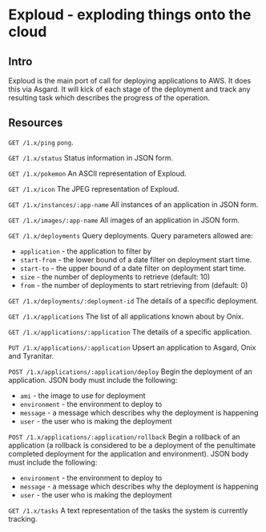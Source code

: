 # Exploud - exploding things onto the cloud

## Intro

Exploud is the main port of call for deploying applications to AWS. It does this via Asgard. It will kick of each stage of the deployment and track any resulting task which describes the progress of the operation.

## Resources

`GET /1.x/ping`
`pong`.

`GET /1.x/status`
Status information in JSON form.

`GET /1.x/pokemon`
An ASCII representation of Exploud.

`GET /1.x/icon`
The JPEG representation of Exploud.

`GET /1.x/instances/:app-name`
All instances of an application in JSON form.

`GET /1.x/images/:app-name`
All images of an application in JSON form.

`GET /1.x/deployments`
Query deployments. Query parameters allowed are:

  * `application` - the application to filter by
  * `start-from` - the lower bound of a date filter on deployment start time.
  * `start-to` - the upper bound of a date filter on deployment start time.
  * `size` - the number of deployments to retrieve (default: 10)
  * `from` - the number of deployments to start retrieving from (default: 0)

`GET /1.x/deployments/:deployment-id`
The details of a specific deployment.

`GET /1.x/applications`
The list of all applications known about by Onix.

`GET /1.x/applications/:application`
The details of a specific application.

`PUT /1.x/applications/:application`
Upsert an application to Asgard, Onix and Tyranitar.

`POST /1.x/applications/:application/deploy`
Begin the deployment of an application. JSON body must include the following:

  * `ami` - the image to use for deployment
  * `environment` - the environment to deploy to
  * `message` - a message which describes why the deployment is happening
  * `user` - the user who is making the deployment

`POST /1.x/applications/:application/rollback`
Begin a rollback of an application (a rollback is considered to be a deployment of the penultimate completed deployment for the application and environment). JSON body must include the following:

  * `environment` - the environment to deploy to
  * `message` - a message which describes why the deployment is happening
  * `user` - the user who is making the deployment

`GET /1.x/tasks`
A text representation of the tasks the system is currently tracking.